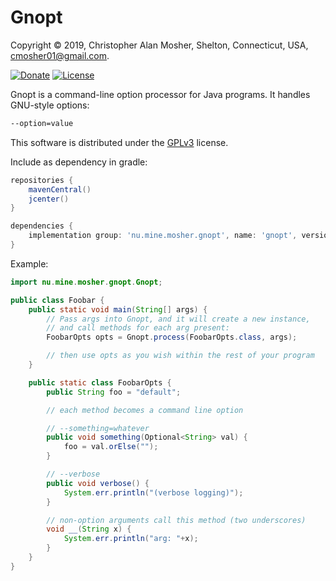 # Gnopt

Copyright © 2019, Christopher Alan Mosher, Shelton, Connecticut, USA, <cmosher01@gmail.com>.

[![Donate](https://img.shields.io/badge/Donate-PayPal-green.svg)](https://www.paypal.com/cgi-bin/webscr?cmd=_s-xclick&hosted_button_id=CVSSQ2BWDCKQ2)
[![License](https://img.shields.io/github/license/cmosher01/gnopt.svg)](https://www.gnu.org/licenses/gpl.html)


Gnopt is a command-line option processor for Java programs. It handles GNU-style options:

```sh
--option=value
```

This software is distributed under the
[GPLv3](http://www.gnu.org/licenses/gpl-3.0-standalone.html)
license.

Include as dependency in gradle:

```groovy
repositories {
    mavenCentral()
    jcenter()
}

dependencies {
    implementation group: 'nu.mine.mosher.gnopt', name: 'gnopt', version: 'latest.release'
}
```

Example:

```java
import nu.mine.mosher.gnopt.Gnopt;

public class Foobar {
    public static void main(String[] args) {
        // Pass args into Gnopt, and it will create a new instance,
        // and call methods for each arg present:
        FoobarOpts opts = Gnopt.process(FoobarOpts.class, args);

        // then use opts as you wish within the rest of your program
    }

    public static class FoobarOpts {
        public String foo = "default";

        // each method becomes a command line option

        // --something=whatever
        public void something(Optional<String> val) {
            foo = val.orElse("");
        }

        // --verbose
        public void verbose() {
            System.err.println("(verbose logging)");
        }

        // non-option arguments call this method (two underscores)
        void __(String x) {
            System.err.println("arg: "+x);
        }
    }
}
```

